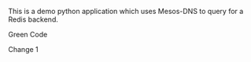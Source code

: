 This is a demo python  application which uses Mesos-DNS to query for a Redis backend.

Green Code

Change 1
